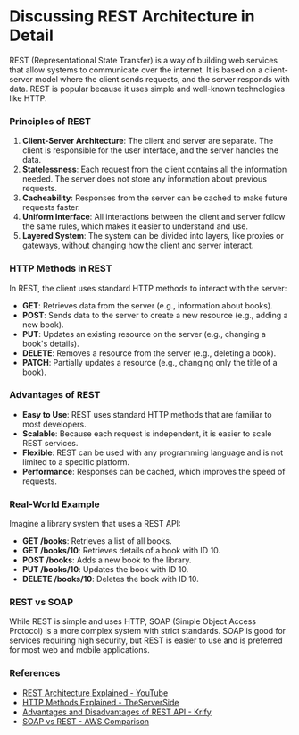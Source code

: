 # Discussing REST Architecture in Detail

REST (Representational State Transfer) is a way of building web services that allow systems to communicate over the internet. It is based on a client-server model where the client sends requests, and the server responds with data. REST is popular because it uses simple and well-known technologies like HTTP.

### Principles of REST

1. **Client-Server Architecture**: The client and server are separate. The client is responsible for the user interface, and the server handles the data.
2. **Statelessness**: Each request from the client contains all the information needed. The server does not store any information about previous requests.
3. **Cacheability**: Responses from the server can be cached to make future requests faster.
4. **Uniform Interface**: All interactions between the client and server follow the same rules, which makes it easier to understand and use.
5. **Layered System**: The system can be divided into layers, like proxies or gateways, without changing how the client and server interact.

### HTTP Methods in REST

In REST, the client uses standard HTTP methods to interact with the server:

* **GET**: Retrieves data from the server (e.g., information about books).
* **POST**: Sends data to the server to create a new resource (e.g., adding a new book).
* **PUT**: Updates an existing resource on the server (e.g., changing a book's details).
* **DELETE**: Removes a resource from the server (e.g., deleting a book).
* **PATCH**: Partially updates a resource (e.g., changing only the title of a book).

### Advantages of REST

- **Easy to Use**: REST uses standard HTTP methods that are familiar to most developers.
- **Scalable**: Because each request is independent, it is easier to scale REST services.
- **Flexible**: REST can be used with any programming language and is not limited to a specific platform.
- **Performance**: Responses can be cached, which improves the speed of requests.

### Real-World Example

Imagine a library system that uses a REST API:

- **GET /books**: Retrieves a list of all books.
- **GET /books/10**: Retrieves details of a book with ID 10.
- **POST /books**: Adds a new book to the library.
- **PUT /books/10**: Updates the book with ID 10.
- **DELETE /books/10**: Deletes the book with ID 10.

### REST vs SOAP

While REST is simple and uses HTTP, SOAP (Simple Object Access Protocol) is a more complex system with strict standards. SOAP is good for services requiring high security, but REST is easier to use and is preferred for most web and mobile applications.

### References

* [REST Architecture Explained - YouTube](https://www.youtube.com/watch?v=k2AR9hINWLs&t=151s)
* [HTTP Methods Explained - TheServerSide](https://www.theserverside.com/blog/Coffee-Talk-Java-News-Stories-and-Opinions/HTTP-methods)
* [Advantages and Disadvantages of REST API - Krify](https://krify.co/advantages-and-disadvantages-of-rest-api/)
* [SOAP vs REST - AWS Comparison](https://aws.amazon.com/compare/the-difference-between-soap-rest/)
